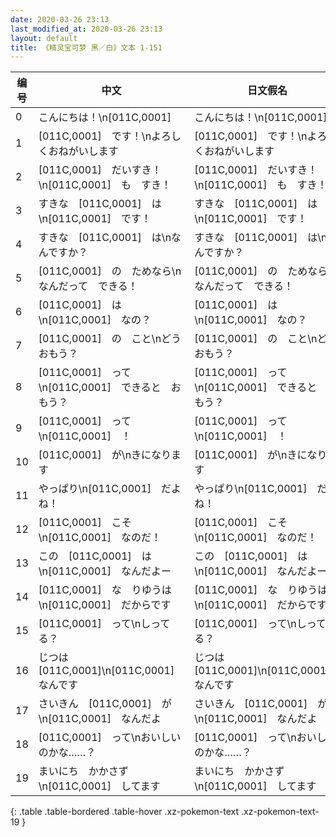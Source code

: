 ```yaml
---
date: 2020-03-26 23:13
last_modified_at: 2020-03-26 23:13
layout: default
title: 《精灵宝可梦 黑／白》文本 1-151
---
```

| 编号 | 中文 | 日文假名 | 日文汉字 |
| ---- | ---- | ---- | --- |
| 0 | こんにちは！\n[011C,0001] | こんにちは！\n[011C,0001] | こんにちは！\n[011C,0001] |
| 1 | [011C,0001]　です！\nよろしくおねがいします | [011C,0001]　です！\nよろしくおねがいします | [011C,0001]　です！\nよろしくおねがいします |
| 2 | [011C,0001]　だいすき！\n[011C,0001]　も　すき！ | [011C,0001]　だいすき！\n[011C,0001]　も　すき！ | [011C,0001]　だいすき！\n[011C,0001]　も　すき！ |
| 3 | すきな　[011C,0001]　は\n[011C,0001]　です！ | すきな　[011C,0001]　は\n[011C,0001]　です！ | すきな　[011C,0001]　は\n[011C,0001]　です！ |
| 4 | すきな　[011C,0001]　は\nなんですか？ | すきな　[011C,0001]　は\nなんですか？ | すきな　[011C,0001]　は\nなんですか？ |
| 5 | [011C,0001]　の　ためなら\nなんだって　できる！ | [011C,0001]　の　ためなら\nなんだって　できる！ | [011C,0001]　の　ためなら\nなんだって　できる！ |
| 6 | [011C,0001]　は\n[011C,0001]　なの？ | [011C,0001]　は\n[011C,0001]　なの？ | [011C,0001]　は\n[011C,0001]　なの？ |
| 7 | [011C,0001]　の　こと\nどう　おもう？ | [011C,0001]　の　こと\nどう　おもう？ | [011C,0001]　の　こと\nどう　おもう？ |
| 8 | [011C,0001]　って\n[011C,0001]　できると　おもう？ | [011C,0001]　って\n[011C,0001]　できると　おもう？ | [011C,0001]　って\n[011C,0001]　できると　おもう？ |
| 9 | [011C,0001]　って\n[011C,0001]　！ | [011C,0001]　って\n[011C,0001]　！ | [011C,0001]　って\n[011C,0001]　！ |
| 10 | [011C,0001]　が\nきになります | [011C,0001]　が\nきになります | [011C,0001]　が\nきになります |
| 11 | やっぱり\n[011C,0001]　だよね！ | やっぱり\n[011C,0001]　だよね！ | やっぱり\n[011C,0001]　だよね！ |
| 12 | [011C,0001]　こそ\n[011C,0001]　なのだ！ | [011C,0001]　こそ\n[011C,0001]　なのだ！ | [011C,0001]　こそ\n[011C,0001]　なのだ！ |
| 13 | この　[011C,0001]　は\n[011C,0001]　なんだよー | この　[011C,0001]　は\n[011C,0001]　なんだよー | この　[011C,0001]　は\n[011C,0001]　なんだよー |
| 14 | [011C,0001]　な　りゆうは\n[011C,0001]　だからです | [011C,0001]　な　りゆうは\n[011C,0001]　だからです | [011C,0001]　な　りゆうは\n[011C,0001]　だからです |
| 15 | [011C,0001]　って\nしってる？ | [011C,0001]　って\nしってる？ | [011C,0001]　って\nしってる？ |
| 16 | じつは　[011C,0001]\n[011C,0001]　なんです | じつは　[011C,0001]\n[011C,0001]　なんです | じつは　[011C,0001]\n[011C,0001]　なんです |
| 17 | さいきん　[011C,0001]　が\n[011C,0001]　なんだよ | さいきん　[011C,0001]　が\n[011C,0001]　なんだよ | さいきん　[011C,0001]　が\n[011C,0001]　なんだよ |
| 18 | [011C,0001]　って\nおいしいのかな……？ | [011C,0001]　って\nおいしいのかな……？ | [011C,0001]　って\nおいしいのかな……？ |
| 19 | まいにち　かかさず\n[011C,0001]　してます | まいにち　かかさず\n[011C,0001]　してます | まいにち　かかさず\n[011C,0001]　してます |
{: .table .table-bordered .table-hover .xz-pokemon-text .xz-pokemon-text-19 }